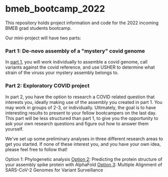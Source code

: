 # bmeb_bootcamp_2022

This repository holds project information and code for the 2022 incoming BMEB grad students bootcamp. 

Our mini-project will have two parts:

### Part 1: De-novo assembly of a "mystery" covid genome
In [part 1](https://github.com/miramastoras/bmeb_bootcamp_2022/blob/main/covid_assembly.md), you will work individually to assemble a covid genome, call variants against the covid reference, and use USHER to determine what strain of the viruss your mystery assembly belongs to. 


### Part 2: Exploratory COVID project 
In part 2, you have the option to research a COVID related question that interests you, ideally making use of the assembly you created in part 1. You may work in groups of 2-3, or individually. Ultimately, the goal is to have interesting results to present to your fellow bootcampers on the last day. This part will be less structured than part 1, to give you the opportunity to ask your own research questions and figure out how to answer them yourself.

We've set up some preliminary analyses in three different research areas to get you started. If none of these interest you, and you have your own idea, please feel free to follow that! 

Option 1: Phylogenetic analysis 
[Option 2](https://github.com/miramastoras/bmeb_bootcamp_2022/blob/main/AlphaFold_gcloud.md): Predicting the protein structure of your assembly spike protein with AlphaFold 
[Option 3](https://github.com/miramastoras/bmeb_bootcamp_2022/blob/main/pt2-multiple-aln.md): Multiple Alignment of SARS-CoV-2 Genomes for Variant Surveillance 



